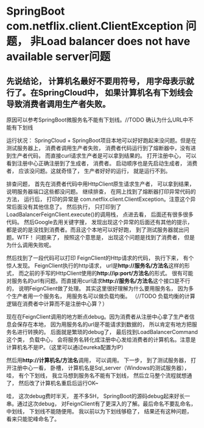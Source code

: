 # SpringBoot   com.netflix.client.ClientException 问题， 非Load balancer does not have available server问题

## 先说结论， 计算机名最好不要用符号， 用字母表示就行了。在SpringCloud中， 如果计算机名有下划线会导致消费者调用生产者失败。
原因可以参考SpringBoot微服务名不能有下划线。//TODO 确认为什么URL中不能有下划线

运行状况： SpringCloud + SpringBoot项目本地可以好好跑起来没问题。但是在测试服务器上， 消费者调用生产者失败， 消费者代码运行到了熔断器中，没有进到生产者代码， 而直接curl请求生产者是可以拿到结果的。 
打开注册中心， 可以看到注册中心正确注册到了生成者， 消费者。
启动顺序也是先启动生成者， 消费者， 应该没问题。这就奇怪了， 生产者好好的运行， 就是运行不到。

排查问题， 首先在消费者代码中用HttpClient原生请求生产者， 可以拿到结果， 说明服务器端口这些都没问题。
继续排查， 在网上找到了熔断器打印异常代码的方法， 运行后， 打印的异常是 com.netflix.client.ClientException。注意这个异常后面没有其他信息了。
然后执行， 只打印到了LoadBalancerFeignClient.execute()的调用栈， 点进去看， 后面还有很多很多代码。
然后Google去用关键字搜， 发现出现这个异常的后面还有其他的提示， 都是说的是没找到消费者。而且这个本地可以好好跑， 到了测试服务器就出问题。WTF！
问题来了， 按照这个意思是， 出现这个问题是找到了消费者， 但是为什么调用失败呢。

然后找到了一段代码可以打印 FeignClient的Http请求的代码， 执行下来， 有个惊人发现。
FeignClient执行的http请求， url是**http://服务名/方法名**这样的形式， 而之前的手写的HttpClient使用的**http://ip:port/方法名**的形式。
很有可能对服务名的url有问题。而直接用curl请求**http://服务名/方法名**这个接口是不行的， 说明FeignClient做了处理。 其实这里很好理解为什么要用服务名， 因为多个生产者用一个服务名， 用服务名可以做负载均衡。 （//TODO 负载均衡的计算逻辑在消费者中计算而不是注册中心算？）

现在在FeignClient调用的地方断点debug。因为消费者从注册中心拿了生产者信息会保存在本地， 因为用服务名的url是不能请求到数据的， 所以肯定有地方把服务名进行转换的。
后面就是繁琐的debug了， 最后找到LoadBalancerCommand这个类， 负载中心， 会将服务名转化成注册中心发给消费者的计算机名。注意是计算机名不是IP。（这里可以通过eureka配置为IP）

然后用**http://计算机名/方法名**调用， 可以调用。
下一步， 到了测试服务器， 打开注册中心一看， 卧槽， 计算机名是Sql_server（Windows的测试服务器）， 哇， 有个下划线， 我立马想到服务名不能有下划线， 然后立马整个流程就想通了， 然后改了计算机名重启后运行OK~

哇， 这次debug费时半天， 差不多5H， SpringBoot的源码debug起来好长一串。通过这次debug， 对FeignClient有了更深入的了解。最后命名不要乱命名， 中划线， 下划线不能随便用。
我以前以为下划线够稳了， 结果还有这种问题， 看来只能驼峰命名了。
